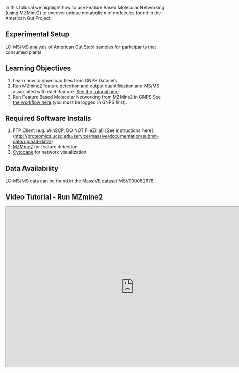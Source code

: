 
In this tutorial we highlight how to use Feature Based Molecular Networking (using MZMine2) to uncover unique metabolism of molecules found in the American Gut Project.

## Experimental Setup

LC-MS/MS analysis of American Gut Stool samples for participants that consumed plants.

## Learning Objectives

1. Learn how to download files from GNPS Datasets
2. Run MZmine2 feature detection and output quantification and MS/MS associated with each feature. [See the tutorial here](https://ccms-ucsd.github.io/GNPSDocumentation/featurebasedmolecularnetworking/)
3. Run Feature Based Molecular Networking from MZMine2 in GNPS [See the workflow here](https://gnps.ucsd.edu/ProteoSAFe/index.jsp?params=%7B%22workflow%22:%22METABOLOMICS-SNETS-MZMINE%22,%22library_on_server%22:%22d.speclibs;%22%7D) (you must be logged in GNPS first).


## Required Software Installs

1. FTP Client (e.g. WinSCP, DO NOT FileZilla!) [See instructions here] (http://proteomics.ucsd.edu/service/massive/documentation/submit-data/upload-data/)
2. [MZMine2](https://github.com/mzmine/mzmine2/releases) for feature detection
3. [Cytocape](http://www.cytoscape.org/download.php) for network visualization

## Data Availability

LC-MS/MS data can be found in the [MassIVE dataset MSV000082678](https://massive.ucsd.edu/ProteoSAFe/dataset.jsp?task=de2d18fd91804785bce8c225cc94a444).

## Video Tutorial - Run MZmine2

<iframe width="800" height="500" src="https://www.youtube.com/embed/5jjMllbwD-U"> </iframe>
